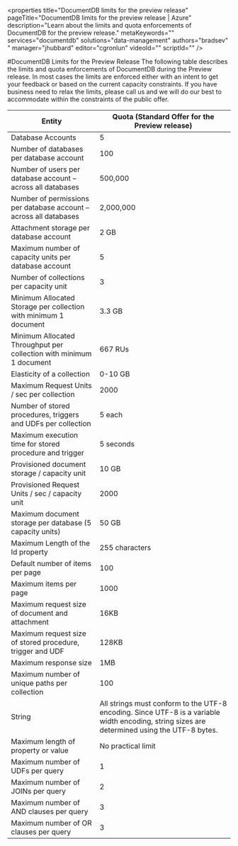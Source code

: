 <properties title="DocumentDB limits for the preview release" pageTitle="DocumentDB limits for the preview release | Azure" description="Learn about the limits and quota enforcements of DocumentDB for the preview release." metaKeywords="" services="documentdb" solutions="data-management"  authors="bradsev" " manager="jhubbard" editor="cgronlun"  videoId="" scriptId="" />

<tags ms.service="documentdb" ms.workload="data-services" ms.tgt_pltfrm="na" ms.devlang="na" ms.topic="article" ms.date="08/20/2014" ms.author="bradsev" />


#DocumentDB Limits for the Preview Release
The following table describes the limits and quota enforcements of DocumentDB during the Preview release. In most cases the limits are enforced either with an intent to get your feedback or based on the current capacity constraints. If you have business need to relax the limits, please call us and we will do our best to accommodate within the constraints of the public offer.    

|Entity |Quota (Standard Offer for the Preview release)|
|-------|--------|
|Database Accounts     |5
|Number of databases per database account     |100
|Number of users per database account – across all databases |500,000
|Number of permissions per database account – across all databases   |2,000,000
|Attachment storage per database account      |2 GB
|Maximum number of capacity units per database account       |5
|Number of collections per capacity unit      |3
|Minimum Allocated Storage per collection with minimum 1 document    |3.3 GB
|Minimum Allocated Throughput per collection with minimum 1 document |667 RUs
|Elasticity of a collection    |0-10 GB
|Maximum Request Units / sec per collection   |2000
|Number of stored procedures, triggers and UDFs per collection       |5 each
|Maximum execution time for stored procedure and trigger     |5 seconds
|Provisioned document storage / capacity unit |10 GB
|Provisioned Request Units / sec / capacity unit     |2000
|Maximum document storage per database (5 capacity units)    |50 GB
|Maximum Length of the Id property    |255 characters
|Default number of items per page     |100
|Maximum items per page        |1000
|Maximum request size of document and attachment       |16KB
|Maximum request size of stored procedure, trigger and UDF        |128KB
|Maximum response size |1MB
|Maximum number of unique paths per collection       |100
|String |All strings must conform to the UTF-8 encoding. Since UTF-8 is a variable width encoding, string sizes are determined using the UTF-8 bytes.
|Maximum length of property or value  |No practical limit
|Maximum number of UDFs per query     |1
|Maximum number of JOINs per query    |2
|Maximum number of AND clauses per query      |3
|Maximum number of OR clauses per query       |3
